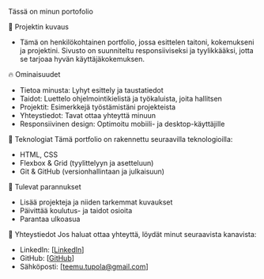 Tässä on minun portofolio

📌 Projektin kuvaus
- Tämä on henkilökohtainen portfolio, jossa esittelen taitoni, kokemukseni ja projektini. Sivusto on suunniteltu responsiiviseksi ja tyylikkääksi, jotta se tarjoaa hyvän käyttäjäkokemuksen.

🔥 Ominaisuudet
- Tietoa minusta: Lyhyt esittely ja taustatiedot
- Taidot: Luettelo ohjelmointikielistä ja työkaluista, joita hallitsen
- Projektit: Esimerkkejä työstämistäni projekteista
- Yhteystiedot: Tavat ottaa yhteyttä minuun
- Responsiivinen design: Optimoitu mobiili- ja desktop-käyttäjille

🚀 Teknologiat
Tämä portfolio on rakennettu seuraavilla teknologioilla:
- HTML, CSS
- Flexbox & Grid (tyylittelyyn ja asetteluun)
- Git & GitHub (versionhallintaan ja julkaisuun)

🎨 Tulevat parannukset
- Lisää projekteja ja niiden tarkemmat kuvaukset
- Päivittää koulutus- ja taidot osioita
- Parantaa ulkoasua

📩 Yhteystiedot
Jos haluat ottaa yhteyttä, löydät minut seuraavista kanavista:
- LinkedIn: [[LinkedIn](https://www.linkedin.com/in/teemutupola/)]
- GitHub: [[GitHub](https://github.com/Tupolaa)]
- Sähköposti: [teemu.tupola@gmail.com]
